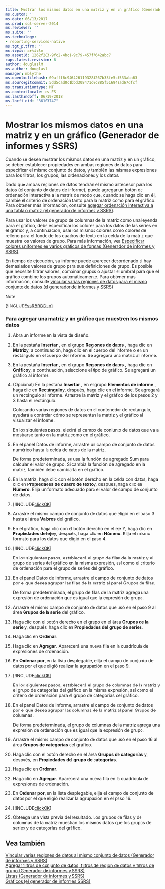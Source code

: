 ```yaml
---
title: Mostrar los mismos datos en una matriz y en un gráfico (Generador de informes) | Microsoft Docs
ms.custom: ''
ms.date: 06/13/2017
ms.prod: sql-server-2014
ms.reviewer: ''
ms.suite: ''
ms.technology:
- reporting-services-native
ms.tgt_pltfrm: ''
ms.topic: article
ms.assetid: 1262f283-9fc2-4bc1-9c79-457f7642abc7
caps.latest.revision: 6
author: douglaslM
ms.author: douglasl
manager: mblythe
ms.openlocfilehash: 09afff6c9464261193283267b33fe5c5533aba63
ms.sourcegitcommit: 5dd5cad0c1bbd308471d6c885f516948ad67dfcf
ms.translationtype: MT
ms.contentlocale: es-ES
ms.lasthandoff: 06/19/2018
ms.locfileid: "36103747"
---
```

# <a name="display-the-same-data-on-a-matrix-and-a-chart-report-builder"></a>Mostrar los mismos datos en una matriz y en un gráfico (Generador de informes y SSRS)
  Cuando se desea mostrar los mismos datos en una matriz y en un gráfico, se deben establecer propiedades en ambas regiones de datos para especificar el mismo conjunto de datos, y también las mismas expresiones para los filtros, los grupos, las ordenaciones y los datos.  
  
 Dado que ambas regiones de datos tendrán el mismo antecesor para los datos (el conjunto de datos de informe), puede agregar un botón de ordenación interactiva a la matriz de modo que, cuando se haga clic en él, cambie el criterio de ordenación tanto para la matriz como para el gráfico. Para obtener más información, consulte [agregar ordenación interactiva a una tabla o matriz &#40;el generador de informes y SSRS&#41;](add-interactive-sort-to-a-table-or-matrix-report-builder-and-ssrs.md).  
  
 Para usar los valores de grupo de columnas de la matriz como una leyenda para el gráfico, debe especificar los colores para los datos de las series en el gráfico y, a continuación, usar los mismos colores como colores de relleno para el fondo de los cuadros de texto en la celda de la matriz que muestra los valores de grupo. Para más información, vea [Especificar colores uniformes en varios gráficos de formas &#40;Generador de informes y SSRS&#41;](charts-report-builder-and-ssrs.md).  
  
 En tiempo de ejecución, su informe puede aparecer desordenado si hay demasiados valores de grupo para sus definiciones de grupo. Es posible que necesite filtrar valores, combinar grupos o ajustar el umbral para que el gráfico combine los grupos automáticamente. Para obtener más información, consulte [vincular varias regiones de datos para el mismo conjunto de datos &#40;el generador de informes y SSRS&#41;](linking-multiple-data-regions-to-the-same-dataset-report-builder-and-ssrs.md)  
  
> [!NOTE]  
>  [!INCLUDE[ssRBRDDup](../../includes/ssrbrddup-md.md)]  
  
### <a name="to-add-a-matrix-and-chart-to-display-the-same-data"></a>Para agregar una matriz y un gráfico que muestren los mismos datos  
  
1.  Abra un informe en la vista de diseño.  
  
2.  En la pestaña **Insertar** , en el grupo **Regiones de datos** , haga clic en **Matriz**y, a continuación, haga clic en el cuerpo del informe o en un rectángulo en el cuerpo del informe. Se agregará una matriz al informe.  
  
3.  En la pestaña **Insertar** , en el grupo **Regiones de datos** , haga clic en **Gráfico**y, a continuación, seleccione el tipo de gráfico. Se agregará un gráfico al informe.  
  
4.  (Opcional) En la pestaña **Insertar** , en el grupo **Elementos de informe** , haga clic en **Rectángulo**y, después, haga clic en el informe. Se agregará un rectángulo al informe. Arrastre la matriz y el gráfico de los pasos 2 y 3 hasta el rectángulo.  
  
     Colocando varias regiones de datos en el contenedor de rectángulo, ayudará a controlar cómo se representan la matriz y el gráfico al visualizar el informe.  
  
     En los siguientes pasos, elegirá el campo de conjunto de datos que va a mostrarse tanto en la matriz como en el gráfico.  
  
5.  En el panel Datos de informe, arrastre un campo de conjunto de datos numérico hasta la celda de datos de la matriz.  
  
     De forma predeterminada, se usa la función de agregado Sum para calcular el valor de grupo. Si cambia la función de agregado en la matriz, también debe cambiarla en el gráfico.  
  
6.  En la matriz, haga clic con el botón derecho en la celda con datos, haga clic en **Propiedades de cuadro de texto**y, después, haga clic en **Número**. Elija un formato adecuado para el valor de campo de conjunto de datos.  
  
7.  [!INCLUDE[clickOK](../../includes/clickok-md.md)]  
  
8.  Arrastre el mismo campo de conjunto de datos que eligió en el paso 3 hasta el área **Valores** del gráfico.  
  
9. En el gráfico, haga clic con el botón derecho en el eje Y, haga clic en **Propiedades del eje**y, después, haga clic en **Número**. Elija el mismo formato para los datos que eligió en el paso 4.  
  
10. [!INCLUDE[clickOK](../../includes/clickok-md.md)]  
  
     En los siguientes pasos, establecerá el grupo de filas de la matriz y el grupo de series del gráfico en la misma expresión, así como el criterio de ordenación para el grupo de series del gráfico.  
  
11. En el panel Datos de informe, arrastre el campo de conjunto de datos por el que desea agrupar las filas de la matriz al panel Grupos de filas.  
  
     De forma predeterminada, el grupo de filas de la matriz agrega una expresión de ordenación que es igual que la expresión de grupo.  
  
12. Arrastre el mismo campo de conjunto de datos que usó en el paso 9 al área **Grupos de la serie** del gráfico.  
  
13. Haga clic con el botón derecho en el grupo en el área **Grupos de la serie** y, después, haga clic en **Propiedades del grupo de series**.  
  
14. Haga clic en **Ordenar**.  
  
15. Haga clic en **Agregar**. Aparecerá una nueva fila en la cuadrícula de expresiones de ordenación.  
  
16. En **Ordenar por**, en la lista desplegable, elija el campo de conjunto de datos por el que eligió realizar la agrupación en el paso 9.  
  
17. [!INCLUDE[clickOK](../../includes/clickok-md.md)]  
  
     En los siguientes pasos, establecerá el grupo de columnas de la matriz y el grupo de categorías del gráfico en la misma expresión, así como el criterio de ordenación para el grupo de categorías del gráfico.  
  
18. En el panel Datos de informe, arrastre el campo de conjunto de datos por el que desea agrupar las columnas de la matriz al panel Grupos de columnas.  
  
     De forma predeterminada, el grupo de columnas de la matriz agrega una expresión de ordenación que es igual que la expresión de grupo.  
  
19. Arrastre el mismo campo de conjunto de datos que usó en el paso 16 al área **Grupos de categorías** del gráfico.  
  
20. Haga clic con el botón derecho en el área **Grupos de categorías** y, después, en **Propiedades del grupo de categorías**.  
  
21. Haga clic en **Ordenar**.  
  
22. Haga clic en **Agregar**. Aparecerá una nueva fila en la cuadrícula de expresiones de ordenación.  
  
23. En **Ordenar por**, en la lista desplegable, elija el campo de conjunto de datos por el que eligió realizar la agrupación en el paso 16.  
  
24. [!INCLUDE[clickOK](../../includes/clickok-md.md)]  
  
25. Obtenga una vista previa del resultado. Los grupos de filas y de columnas de la matriz muestran los mismos datos que los grupos de series y de categorías del gráfico.  
  
## <a name="see-also"></a>Vea también  
 [Vincular varias regiones de datos al mismo conjunto de datos &#40;Generador de informes y SSRS&#41;](linking-multiple-data-regions-to-the-same-dataset-report-builder-and-ssrs.md)   
 [Agregar filtros de conjunto de datos, filtros de región de datos y filtros de grupo &#40;Generador de informes y SSRS&#41;](add-dataset-filters-data-region-filters-and-group-filters.md)   
 [Listas &#40;Generador de informes y SSRS&#41;](tables-matrices-and-lists-report-builder-and-ssrs.md)   
 [Gráficos &#40;el generador de informes SSRS&#41;](charts-report-builder-and-ssrs.md)  
  
  